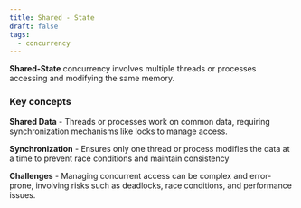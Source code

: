 ```yaml
---
title: Shared - State
draft: false
tags:
  - concurrency
---
```

**Shared-State** concurrency involves multiple threads or processes accessing and modifying the same memory. 

### Key concepts 

**Shared Data** - Threads or processes work on common data, requiring synchronization mechanisms like locks to manage access.

**Synchronization** -  Ensures only one thread or process modifies the data at a time to prevent race conditions and maintain consistency

**Challenges** - Managing concurrent access can be complex and error-prone, involving risks such as deadlocks, race conditions, and performance issues.